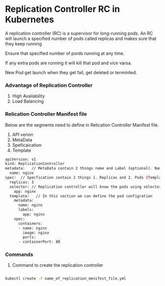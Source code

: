 

# Replication Controller RC  in Kubernetes

A replication controller (RC) is a supervisor for long-running pods. An RC will launch a specified number of pods called replicas and makes sure that they keep running

Ensure that specified number of pords running at any time.

If any extra pods are running it will kill that pod and vice varsa.

New Pod get launch when they get fail, get deleted or terminited. 


### Advantage of Replication Controller 

1. High Availability 
2. Load Balancing 


### Relication Controller Manifest file

Below are the segments need to define in Relication Controller Manifest file.

1. API verion 
2. MetaData
3. Speficaication
4. Template 

```sh
apiVersion: v1
kind: ReplicationController
metadata:   // MetaData contain 2 things name and Label (optional). Name of the replication controller 
  name: nginx
spec:  // Specfication contain 2 things 1. Replicas and 2. Pods (Template)
  replicas: 3
  selector: // Replication controller will know the pods using selector this selector name same as lable name in metadata 
    app: nginx
  template:   // In this section we can define the pod configration
    metadata:
      name: nginx
      labels:
        app: nginx
    spec:
      containers:
      - name: nginx
        image: nginx
        ports:
      - containerPort: 80
 ```
 
 ### Commands 
 
 1. Command to create the replication controller 
 ```sh
 
 kubectl create -f name_of_replication_menifest_file.yml
 
 ```
